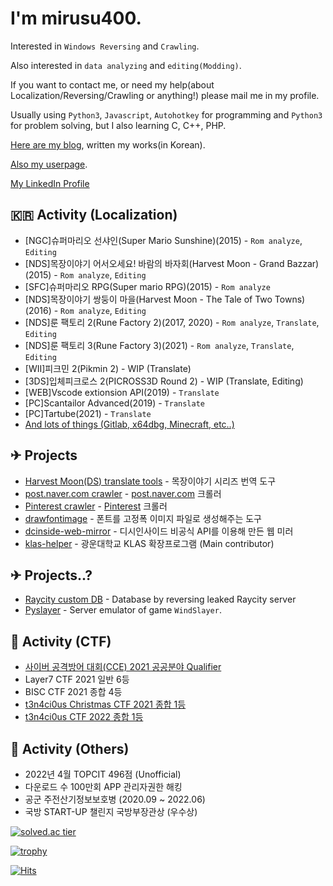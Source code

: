 # I'm mirusu400.

Interested in `Windows Reversing` and `Crawling`. 

Also interested in `data analyzing` and `editing(Modding)`.

If you want to contact me, or need my help(about Localization/Reversing/Crawling or anything!) please mail me in my profile.

Usually using `Python3`, `Javascript`, `Autohotkey` for programming and `Python3` for problem solving, but I also learning C, C++, PHP.

[Here are my blog](https://blog.naver.com/mirusu400), written my works(in Korean).

[Also my userpage](http://mirunamu.tech/).

[My LinkedIn Profile](https://www.linkedin.com/in/%EC%84%B1%EC%A7%84-%EA%B9%80-031b08228/)

## 🇰🇷 Activity (Localization)
* [NGC]슈퍼마리오 선샤인(Super Mario Sunshine)(2015) - `Rom analyze`, `Editing`
* [NDS]목장이야기 어서오세요! 바람의 바자회(Harvest Moon - Grand Bazzar)(2015) - `Rom analyze`, `Editing`
* [SFC]슈퍼마리오 RPG(Super mario RPG)(2015) - `Rom analyze`
* [NDS]목장이야기 쌍둥이 마을(Harvest Moon - The Tale of Two Towns)(2016) - `Rom analyze`, `Editing`
* [NDS]룬 팩토리 2(Rune Factory 2)(2017, 2020) - `Rom analyze`, `Translate`, `Editing`
* [NDS]룬 팩토리 3(Rune Factory 3)(2021) - `Rom analyze`, `Translate`, `Editing`
* [WII]피크민 2(Pikmin 2) - WIP (Translate)
* [3DS]입체피크로스 2(PICROSS3D Round 2) - WIP (Translate, Editing)
* [WEB]Vscode extionsion API(2019) - `Translate`
* [PC]Scantailor Advanced(2019) - `Translate`
* [PC]Tartube(2021) - `Translate`
* [And lots of things (Gitlab, x64dbg, Minecraft, etc..)](https://crowdin.com/profile/mirusu400)

## ✈ Projects
* [Harvest Moon(DS) translate tools](https://github.com/mirusu400/HarvestMoon_Translate_Tools)  - 목장이야기 시리즈 번역 도구
* [post.naver.com crawler](https://github.com/mirusu400/postnaver_Crawler)                      - [post.naver.com](https://post.naver.com/) 크롤러
* [Pinterest crawler](https://github.com/mirusu400/Pinterest-infinite-crawler)                  - [Pinterest](https://pinterest.com/) 크롤러
* [drawfontimage](https://github.com/mirusu400/drawfontimage)                                   - 폰트를 고정폭 이미지 파일로 생성해주는 도구
* [dcinside-web-mirror](https://github.com/mirusu400/dcinside-web-mirror)                       - 디시인사이드 비공식 API를 이용해 만든 웹 미러
* [klas-helper](https://github.com/klas-helper/klas-helper)                                     - 광운대학교 KLAS 확장프로그램 (Main contributor)

## ✈ Projects..?
* [Raycity custom DB](https://github.com/mirusu400/Raycity-CustomDB-backup)  - Database by reversing leaked Raycity server
* [Pyslayer](https://github.com/mirusu400/PySlayer)                          - Server emulator of game `WindSlayer`.

## 🚩 Activity (CTF)
* [사이버 공격방어 대회(CCE) 2021 공공분야 Qualifier](https://github.com/mirusu400/mirusu400/blob/main/CCE2021.PNG?raw=true)
* Layer7 CTF 2021 일반 6등
* BISC CTF 2021 종합 4등
* [t3n4ci0us Christmas CTF 2021 종합 1등](https://github.com/mirusu400/mirusu400/blob/main/Certificationmirusu400.jpg?raw=true)
* [t3n4ci0us CTF 2022 종합 1등](https://github.com/mirusu400/mirusu400/blob/main/t3n4ci0us_mirusu400.jpg?raw=true)

## 📙 Activity (Others)
* 2022년 4월 TOPCIT 496점 (Unofficial)
* 다운로드 수 100만회 APP 관리자권한 해킹
* 공군 주전산기정보보호병 (2020.09 ~ 2022.06)
* 국방 START-UP 챌린지 국방부장관상 (우수상)


[![solved.ac tier](http://mazassumnida.wtf/api/generate_badge?boj=mirusu400)](https://solved.ac/mirusu400)

[![trophy](https://github-profile-trophy.vercel.app/?username=mirusu400)](https://github.com/ryo-ma/github-profile-trophy)

[![Hits](https://hits.seeyoufarm.com/api/count/incr/badge.svg?url=https%3A%2F%2Fgithub.com%2Fmirusu400&count_bg=%2379C83D&title_bg=%23555555&icon=&icon_color=%23E7E7E7&title=hits&edge_flat=false)](https://hits.seeyoufarm.com)

